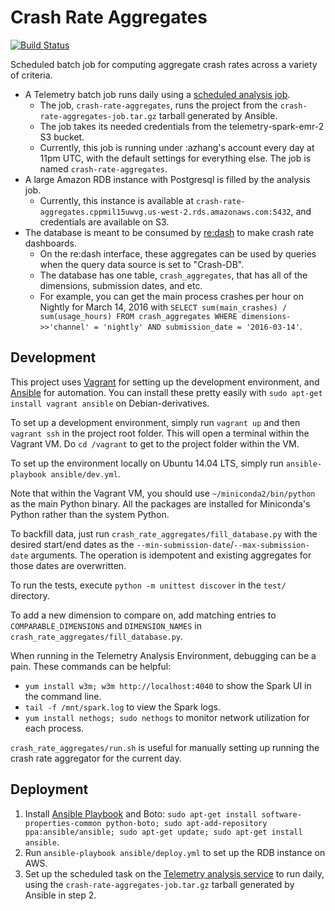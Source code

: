 Crash Rate Aggregates
=====================

[![Build Status](https://travis-ci.org/Uberi/moz-crash-rate-aggregates.svg?branch=master)](https://travis-ci.org/Uberi/moz-crash-rate-aggregates)

Scheduled batch job for computing aggregate crash rates across a variety of criteria.

* A Telemetry batch job runs daily using a [scheduled analysis job](https://analysis.telemetry.mozilla.org/schedule).
    * The job, `crash-rate-aggregates`, runs the project from the `crash-rate-aggregates-job.tar.gz` tarball generated by Ansible.
    * The job takes its needed credentials from the telemetry-spark-emr-2 S3 bucket.
    * Currently, this job is running under :azhang's account every day at 11pm UTC, with the default settings for everything else. The job is named `crash-rate-aggregates`.
* A large Amazon RDB instance with Postgresql is filled by the analysis job.
    * Currently, this instance is available at `crash-rate-aggregates.cppmil15uwvg.us-west-2.rds.amazonaws.com:5432`, and credentials are available on S3.
* The database is meant to be consumed by [re:dash](https://sql.telemetry.mozilla.org/dashboard/general) to make crash rate dashboards.
    * On the re:dash interface, these aggregates can be used by queries when the query data source is set to "Crash-DB".
    * The database has one table, `crash_aggregates`, that has all of the dimensions, submission dates, and etc.
    * For example, you can get the main process crashes per hour on Nightly for March 14, 2016 with `SELECT sum(main_crashes) / sum(usage_hours) FROM crash_aggregates WHERE dimensions->>'channel' = 'nightly' AND submission_date = '2016-03-14'`.

Development
-----------

This project uses [Vagrant](https://www.vagrantup.com/) for setting up the development environment, and [Ansible](https://www.ansible.com/) for automation. You can install these pretty easily with `sudo apt-get install vagrant ansible` on Debian-derivatives.

To set up a development environment, simply run `vagrant up` and then `vagrant ssh` in the project root folder. This will open a terminal within the Vagrant VM. Do `cd /vagrant` to get to the project folder within the VM.

To set up the environment locally on Ubuntu 14.04 LTS, simply run `ansible-playbook ansible/dev.yml`.

Note that within the Vagrant VM, you should use `~/miniconda2/bin/python` as the main Python binary. All the packages are installed for Miniconda's Python rather than the system Python.

To backfill data, just run `crash_rate_aggregates/fill_database.py` with the desired start/end dates as the `--min-submission-date`/`--max-submission-date` arguments. The operation is idempotent and existing aggregates for those dates are overwritten.

To run the tests, execute `python -m unittest discover` in the `test/` directory.

To add a new dimension to compare on, add matching entries to `COMPARABLE_DIMENSIONS` and `DIMENSION_NAMES` in `crash_rate_aggregates/fill_database.py`.

When running in the Telemetry Analysis Environment, debugging can be a pain. These commands can be helpful:

* `yum install w3m; w3m http://localhost:4040` to show the Spark UI in the command line.
* `tail -f /mnt/spark.log` to view the Spark logs.
* `yum install nethogs; sudo nethogs` to monitor network utilization for each process.

`crash_rate_aggregates/run.sh` is useful for manually setting up running the crash rate aggregator for the current day.

Deployment
----------

1. Install [Ansible Playbook](http://docs.ansible.com/ansible/playbooks.html) and Boto: `sudo apt-get install software-properties-common python-boto; sudo apt-add-repository ppa:ansible/ansible; sudo apt-get update; sudo apt-get install ansible`.
2. Run `ansible-playbook ansible/deploy.yml` to set up the RDB instance on AWS.
3. Set up the scheduled task on the [Telemetry analysis service](https://analysis.telemetry.mozilla.org/schedule) to run daily, using the `crash-rate-aggregates-job.tar.gz` tarball generated by Ansible in step 2.
